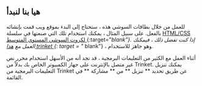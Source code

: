 ## هيا بنا لنبدأ

للعمل من خلال بطاقات السوشي هذه ، ستحتاج إلى البدء بموقع ويب قمت بإنشائه بالفعل. على سبيل المثال ، يمكنك استخدام تلك التي صنعتها في سلسلة [HTML/CSS لكروت السوشي المستوي المتوسط ](https://projects.raspberrypi.org/en/projects/cd-intermediate-html-css-sushi){:target="_blank"}. إذا كنت تفضل ذلك ، فيمكنك العمل مع [ هذا trinket ](http://dojo.soy/html3-website-start) {: target = "_ blank"} ، وهو جاهز للاستخدام.

أثناء العمل مع الكثير من التعليمات البرمجية ، قد تجد أنه من الأسهل استخدام محرر نص غير متصل بالإنترنت على جهاز الكمبيوتر الخاص بك بدلاً من Trinket. يمكنك تنزيل التعليمات البرمجية من Trinket عن طريق تحديد ** تنزيل ** من ** مشاركة ** في القائمة.